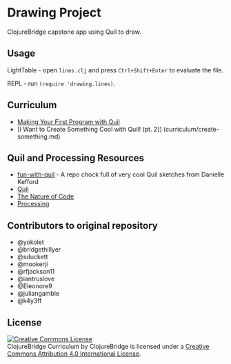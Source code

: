 # Drawing Project

ClojureBridge capstone app using Quil to draw.

## Usage

LightTable - open `lines.clj` and press `Ctrl+Shift+Enter` to evaluate
the file.

REPL - run `(require 'drawing.lines)`.

## Curriculum

* [Making Your First Program with Quil](outline/first-program.md)
* [I Want to Create Something Cool with Quil! (pt. 2)] (curriculum/create-something.md)

## Quil and Processing Resources

* [fun-with-quil](https://github.com/quephird/fun-with-quil) - A repo chock full of very cool Quil sketches from Danielle Kefford
* [Quil](https://github.com/quil/quil)
* [The Nature of Code](http://natureofcode.com/)
* [Processing](https://processing.org/)


## Contributors to original repository

* @yokolet
* @bridgethillyer
* @sduckett
* @mookerji
* @rfjackson11
* @iantruslove
* @Eleonore9
* @juliangamble
* @k4y3ff

## License

<a rel="license" href="http://creativecommons.org/licenses/by/4.0/deed.en_US"><img alt="Creative Commons License" style="border-width:0" src="http://i.creativecommons.org/l/by/4.0/88x31.png" /></a><br /><span xmlns:dct="http://purl.org/dc/terms/" href="http://purl.org/dc/dcmitype/Text" property="dct:title" rel="dct:type">ClojureBridge Curriculum</span> by <span xmlns:cc="http://creativecommons.org/ns#" property="cc:attributionName">ClojureBridge</span> is licensed under a <a rel="license" href="http://creativecommons.org/licenses/by/4.0/deed.en_US">Creative Commons Attribution 4.0 International License</a>.

